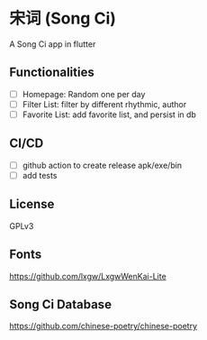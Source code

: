 # 宋词 (Song Ci)

A Song Ci app in flutter

## Functionalities

- [ ] Homepage: Random one per day
- [ ] Filter List: filter by different rhythmic, author
- [ ] Favorite List: add favorite list, and persist in db

## CI/CD

- [ ] github action to create release apk/exe/bin
- [ ] add tests

## License

GPLv3

## Fonts

https://github.com/lxgw/LxgwWenKai-Lite

## Song Ci Database

https://github.com/chinese-poetry/chinese-poetry
